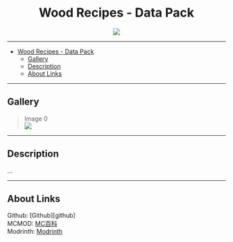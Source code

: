 <div align="center">

# Wood Recipes - Data Pack
![][icon]  

</div>

---

- [Wood Recipes - Data Pack](#wood-recipes---data-pack)
  - [Gallery](#gallery)
  - [Description](#description)
  - [About Links](#about-links)

---

## Gallery

>Image 0  
>![][gallery-0]  

---

## Description

...

---

## About Links

Github: [Github][github]  
MCMOD: [MC百科][mcmod]  
Modrinth: [Modrinth][modrinth]  

[icon]: https://raw.githubusercontent.com/Mango-Minecraft-Project/${repo-name}/main/img/icon/${icon-filename}.png

[gallery-0]: https://raw.githubusercontent.com/${repo-name}/main/img/docs/0.png

[mcmod]: https://www.mcmod.cn/class/${mcmod-id}.html
[modrinth]: https://modrinth.com/datapack/${modrinth-name}
